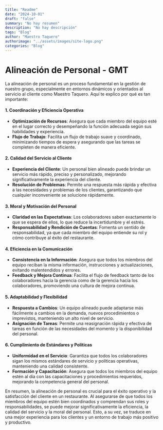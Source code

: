 ```yaml
---
title: "Readme"
date: "2024-10-01"
draft: "false"
summary: "No hay resumen"
description: "No hay descripción"
tags: "Blog"
author: "Maestro Taquero"
authorimage: "../assets/images/site-logo.png"
categories: "Blog"
---
```

# Alineación de Personal - GMT

La alineación de personal es un proceso fundamental en la gestión de nuestro grupo, especialmente en entornos dinámicos y orientados al servicio al cliente como Maestro Taquero. Aquí te explico por qué es tan importante:

#### 1. **Coordinación y Eficiencia Operativa**
- **Optimización de Recursos**: Asegura que cada miembro del equipo esté en el lugar correcto y desempeñando la función adecuada según sus habilidades y experiencia.
- **Flujo de Trabajo**: Facilita un flujo de trabajo suave y coordinado, minimizando tiempos de espera y asegurando que las tareas se completen de manera eficiente.

#### 2. **Calidad del Servicio al Cliente**
- **Experiencia del Cliente**: Un personal bien alineado puede brindar un servicio más rápido, preciso y personalizado, mejorando significativamente la experiencia del cliente.
- **Resolución de Problemas**: Permite una respuesta más rápida y efectiva a las necesidades y problemas de los clientes, garantizando que cualquier inconveniente se solucione rápidamente.

#### 3. **Moral y Motivación del Personal**
- **Claridad en las Expectativas**: Los colaboradores saben exactamente lo que se espera de ellos, lo que reduce la incertidumbre y el estrés.
- **Responsabilidad y Rendición de Cuentas**: Fomenta un sentido de responsabilidad, ya que cada miembro del equipo entiende su rol y cómo contribuye al éxito del restaurante.

#### 4. **Eficiencia en la Comunicación**
- **Consistencia en la Información**: Asegura que todos los miembros del equipo reciban la misma información, instrucciones y actualizaciones, evitando malentendidos y errores.
- **Feedback y Mejora Continua**: Facilita el flujo de feedback tanto de los colaboradores hacia la gerencia como de la gerencia hacia los colaboradores, promoviendo una cultura de mejora continua.

#### 5. **Adaptabilidad y Flexibilidad**
- **Respuesta a Cambios**: Un equipo alineado puede adaptarse más fácilmente a cambios en la demanda, nuevos procedimientos o imprevistos, manteniendo un alto nivel de servicio.
- **Asignación de Tareas**: Permite una reasignación rápida y efectiva de tareas en función de las necesidades del momento y la disponibilidad del personal.

#### 6. **Cumplimiento de Estándares y Políticas**
- **Uniformidad en el Servicio**: Garantiza que todos los colaboradores sigan los mismos estándares de servicio y políticas operativas, manteniendo una calidad consistente.
- **Formación y Capacitación**: Asegura que todos los miembros del equipo estén al día con las capacitaciones y procedimientos requeridos, mejorando la competencia general del personal.

En resumen, la alineación de personal es crucial para el éxito operativo y la satisfacción del cliente en un restaurante. Al asegurarse de que todos los miembros del equipo estén bien coordinados y comprendan sus roles y responsabilidades, se puede mejorar significativamente la eficiencia, la calidad del servicio y la moral del personal. Esto, a su vez, se traduce en una mejor experiencia para los clientes y un entorno de trabajo más positivo y productivo.
